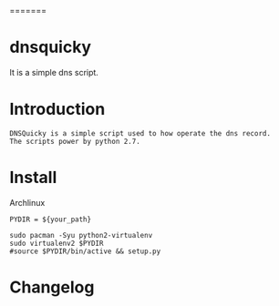 =======
# dnsquicky
It is a simple dns script.

# Introduction
	DNSQuicky is a simple script used to how operate the dns record.
	The scripts power by python 2.7.

# Install

Archlinux
```shell
PYDIR = ${your_path}

sudo pacman -Syu python2-virtualenv
sudo virtualenv2 $PYDIR
#source $PYDIR/bin/active && setup.py
```	

# Changelog
	
